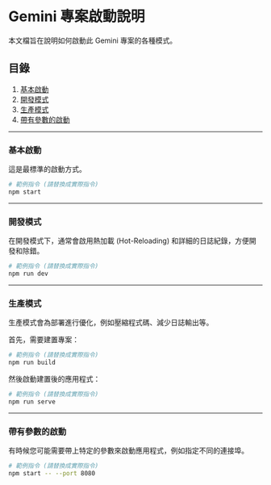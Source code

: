 # Gemini 專案啟動說明

本文檔旨在說明如何啟動此 Gemini 專案的各種模式。

## 目錄
1.  [基本啟動](#基本啟動)
2.  [開發模式](#開發模式)
3.  [生產模式](#生產模式)
4.  [帶有參數的啟動](#帶有參數的啟動)

---

### 基本啟動

這是最標準的啟動方式。

```bash
# 範例指令 (請替換成實際指令)
npm start
```

---

### 開發模式

在開發模式下，通常會啟用熱加載 (Hot-Reloading) 和詳細的日誌紀錄，方便開發和除錯。

```bash
# 範例指令 (請替換成實際指令)
npm run dev
```

---

### 生產模式

生產模式會為部署進行優化，例如壓縮程式碼、減少日誌輸出等。

首先，需要建置專案：
```bash
# 範例指令 (請替換成實際指令)
npm run build
```

然後啟動建置後的應用程式：
```bash
# 範例指令 (請替換成實際指令)
npm run serve
```

---

### 帶有參數的啟動

有時候您可能需要帶上特定的參數來啟動應用程式，例如指定不同的連接埠。

```bash
# 範例指令 (請替換成實際指令)
npm start -- --port 8080
```

